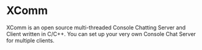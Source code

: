 # XComm
XComm is an open source multi-threaded Console Chatting Server and Client written in C/C++. You can set up your very own Console Chat Server for multiple clients.

